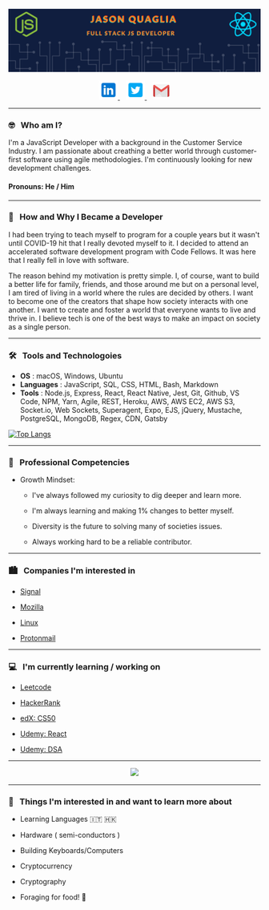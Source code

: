 ![header image](./assets/header.png)

<p align="center">
    <a href="https://www.linkedin.com/in/jason-quaglia/" target="_blank" rel="noopener noreferrer">
        <img height="38" src="./assets/linkedin.png">
    </a>&nbsp;&nbsp;
    <a href="https://twitter.com/SirJasonTyler" target="_blank" rel="noopener noreferrer">
        <img height="38" src="./assets/twitter.png">
    </a>&nbsp;&nbsp;
    <a href="mailto:jqugali@gmail.com" target="_blank" rel="noopener noreferrer">
        <img height="35" src="./assets/gmail.png">
    </a>
</p>

---

### 🤓 &nbsp;&nbsp;Who am I?

I'm a JavaScript Developer with a background in the Customer Service Industry. I am passionate about creathing a better world through customer-first software using agile methodologies. I'm continuously looking for new development challenges.

#### Pronouns: He / Him

---

### 👻 &nbsp;&nbsp;How and Why I Became a Developer

I had been trying to teach myself to program for a couple years but it wasn't until COVID-19 hit that I really devoted myself to it. I decided to attend an accelerated software development program with Code Fellows. It was here that I really fell in love with software.

The reason behind my motivation is pretty simple. I, of course, want to build a better life for family, friends, and those around me but on a personal level, I am tired of living in a world where the rules are decided by others. I want to become one of the creators that shape how society interacts with one another. I want to create and foster a world that everyone wants to live and thrive in. I believe tech is one of the best ways to make an impact on society as a single person.

---

### 🛠  &nbsp;&nbsp;Tools and Technologoies

- **OS** : macOS, Windows, Ubuntu
- **Languages** : JavaScript, SQL, CSS, HTML, Bash, Markdown
- **Tools** : Node.js, Express, React, React Native, Jest, Git, Github, VS Code, NPM, Yarn, Agile, REST, Heroku, AWS, AWS EC2, AWS S3, Socket.io, Web Sockets, Superagent, Expo, EJS, jQuery, Mustache, PostgreSQL, MongoDB, Regex, CDN, Gatsby

[![Top Langs](https://github-readme-stats.vercel.app/api/top-langs/?username=jquaglia&layout=compact&theme=calm&card_width=800)](https://github.com/jquaglia/github-readme-stats)

---

### 🌟  &nbsp;&nbsp;Professional Competencies

- Growth Mindset:

  - I've always followed my curiosity to dig deeper and learn more.

  - I'm always learning and making 1% changes to better myself.

  - Diversity is the future to solving many of societies issues.

  - Always working hard to be a reliable contributor.

---

### 🏙 &nbsp;&nbsp;Companies I'm interested in

- [Signal](https://signal.org/en/)

- [Mozilla](https://www.mozilla.org/en-US/)

- [Linux](https://www.linuxfoundation.org/)

- [Protonmail](https://protonmail.com/)

---

### 💻 &nbsp;&nbsp;I'm currently learning / working on

- [Leetcode](https://leetcode.com/jquaglia/)

- [HackerRank](https://www.hackerrank.com/jqugali)

- [edX: CS50](https://www.edx.org/course/introduction-computer-science-harvardx-cs50x)

- [Udemy: React](https://www.udemy.com/course/modern-react-bootcamp/)

- [Udemy: DSA](https://www.udemy.com/course/js-algorithms-and-data-structures-masterclass/)

---
<p align="center">
    <a href="https://github.com/jquaglia/github-readme-stats">
        <img src="https://github-readme-stats.vercel.app/api?username=jquaglia&show_icons=true&theme=calm" />
    </a>
</p>

---

### 🚀  &nbsp;&nbsp;Things I'm interested in and want to learn more about

- Learning Languages 🇮🇹 🇭🇰

- Hardware ( semi-conductors )

- Building Keyboards/Computers

- Cryptocurrency

- Cryptography

- Foraging for food! 🍄

<!--
**jquaglia/jquaglia** is a ✨ _special_ ✨ repository because its `README.md` (this file) appears on your GitHub profile.

Here are some ideas to get you started:

- 🔭 I’m currently working on ...
- 🌱 I’m currently learning ...
- 👯 I’m looking to collaborate on ...
- 🤔 I’m looking for help with ...
- 💬 Ask me about ...
- 📫 How to reach me: ...
- 😄 Pronouns: ...
- ⚡ Fun fact: ...
-->
